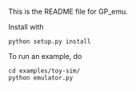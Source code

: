 This is the README file for GP_emu.

Install with
```
python setup.py install
```

To run an example, do
```
cd examples/toy-sim/
python emulator.py
```
